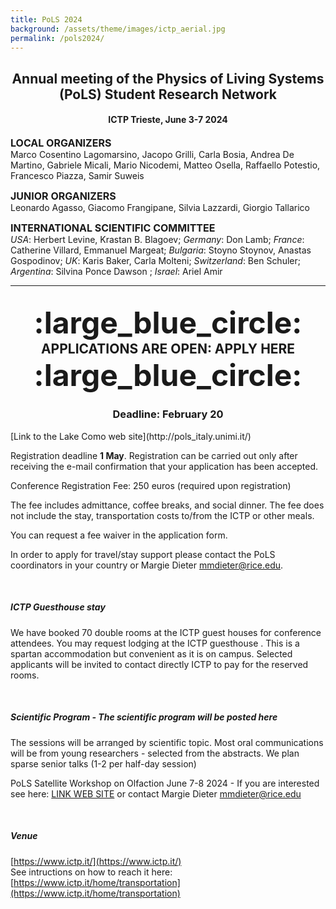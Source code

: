 ```yaml
---
title: PoLS 2024
background: /assets/theme/images/ictp_aerial.jpg
permalink: /pols2024/
---
```


<h2 style="text-align: center;"><b>Annual meeting of the Physics of Living Systems (PoLS) Student Research Network</b></h2>
<h4 style="text-align: center;"><b>ICTP Trieste, June 3-7 2024</b></h4>


<b style="font-size:16px">LOCAL ORGANIZERS</b><br/>
Marco Cosentino Lagomarsino, Jacopo Grilli, Carla Bosia, Andrea De Martino, Gabriele Micali, Mario Nicodemi, Matteo Osella, Raffaello Potestio, Francesco Piazza, Samir Suweis

<b style="font-size:16px">JUNIOR ORGANIZERS</b><br/>
Leonardo Agasso, Giacomo Frangipane, Silvia Lazzardi, Giorgio Tallarico

<b style="font-size:16px">INTERNATIONAL SCIENTIFIC COMMITTEE</b><br/>
*USA*: Herbert Levine, Krastan B. Blagoev; *Germany*: Don Lamb; *France*: Catherine Villard, Emmanuel Margeat; *Bulgaria*: Stoyno Stoynov, Anastas Gospodinov; *UK*: Karis Baker, Carla Molteni; *Switzerland*: Ben Schuler; *Argentina*: Silvina Ponce Dawson ; *Israel*: Ariel Amir  
  
***
  
<h2 style="text-align: center;"><b style="font-size:48px">:large_blue_circle:</b><b> APPLICATIONS ARE OPEN: APPLY HERE <b style="font-size:48px">:large_blue_circle:</b></b></h2>
<h3 style="text-align: center;"><b>Deadline: February 20</b></h3>
[Link to the Lake Como web site](http://pols_italy.unimi.it/)

Registration deadline **1 May**. Registration can be carried out only after receiving the e-mail confirmation that your application has been accepted.

Conference Registration Fee: 250 euros (required upon registration)

The fee includes admittance, coffee breaks, and social dinner. The fee does not include the stay, transportation costs to/from the ICTP or other meals. 

You can request a fee waiver in the application form.

In order to apply for travel/stay support please contact the PoLS coordinators in your country or Margie Dieter <mmdieter@rice.edu>.

<br/>

##### **ICTP Guesthouse stay** 
We have booked 70 double rooms at the ICTP guest houses for conference attendees. You may request lodging at the ICTP guesthouse . This is a spartan accommodation but convenient as it is on campus.  Selected applicants will be invited to contact directly ICTP to pay for the reserved rooms.

<br/>

##### **Scientific Program - The scientific program will be posted here** 
The sessions will be arranged by scientific topic. Most oral communications will be from young researchers - selected from the abstracts. We plan sparse senior talks (1-2 per half-day session) 

PoLS Satellite Workshop on Olfaction June 7-8 2024 - If you are interested 
see here: [LINK WEB SITE](http://pols_italy.unimi.it/)
or contact
Margie Dieter <mmdieter@rice.edu>

<br/>

##### **Venue** 
[https://www.ictp.it/](https://www.ictp.it/)  
See intructions on how to reach it here: [https://www.ictp.it/home/transportation](https://www.ictp.it/home/transportation)

 
